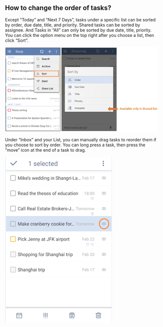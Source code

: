## How to change the order of tasks?
Except “Today” and “Next 7 Days”, tasks under a specific list can be sorted by order, due date, title, and priority. Shared tasks can be sorted by assignee. And Tasks in “All” can only be sorted by due date, title, priority. You can click the option menu on the top right after you choose a list, then click “Sort”.

![](../images/image2.2.3.2X.png)

Under “Inbox” and your List, you can manually drag tasks to reorder them if you choose to sort by order. You can long press a task, then press the “move” icon at the end of a task to drag.

![](../images/image2.2.3.3X.png)

